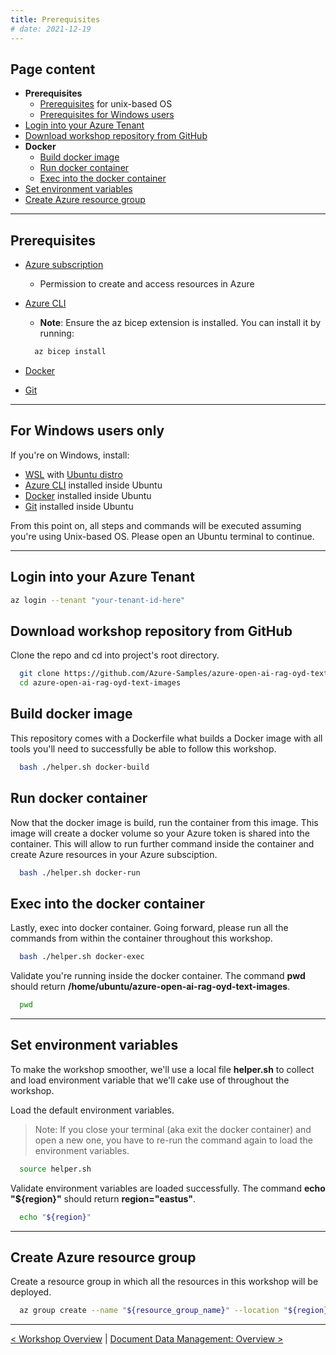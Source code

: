 ```yaml
---
title: Prerequisites
# date: 2021-12-19
---
```


## Page content
- **Prerequisites**
  - [Prerequisites](#prerequisites) for unix-based OS
  - [Prerequisites for Windows users](#for-windows-users-only)
- [Login into your Azure Tenant](#login-into-your-azure-tenant)
- [Download workshop repository from GitHub](#download-workshop-repository-from-github)
- **Docker**
  - [Build docker image](#build-docker-image)
  - [Run docker container](#run-docker-container)
  - [Exec into the docker container](#exec-into-the-docker-container)
- [Set environment variables](#set-environment-variables)
- [Create Azure resource group](#create-azure-resource-group)

---

## Prerequisites

+ [Azure subscription](https://azure.microsoft.com/free/)
  + Permission to create and access resources in Azure
+ [Azure CLI](https://learn.microsoft.com/cli/azure/install-azure-cli) 
  + **Note**: Ensure the az bicep extension is installed. You can install it by running:

  ```bash {class="bash-class" id="bash-codeblock" lineNos=inline tabWidth=2}
    az bicep install
    ```

+ [Docker](https://docs.docker.com/engine/install/)
+ [Git](https://git-scm.com/downloads)

---

## For Windows users only

If you're on Windows, install:
  + [WSL](https://learn.microsoft.com/en-us/windows/wsl/install) with [Ubuntu distro](https://documentation.ubuntu.com/wsl/en/latest/guides/install-ubuntu-wsl2/)
  + [Azure CLI](https://learn.microsoft.com/cli/azure/install-azure-cli) installed inside Ubuntu
  + [Docker](https://docs.docker.com/engine/install/ubuntu/) installed inside Ubuntu
  + [Git](https://git-scm.com/downloads) installed inside Ubuntu

From this point on, all steps and commands will be executed assuming you're using Unix-based OS. Please open an Ubuntu terminal to continue.

---

## Login into your Azure Tenant  

```bash {lineNos=inline}
az login --tenant "your-tenant-id-here"
```

## Download workshop repository from GitHub

Clone the repo and cd into project's root directory.

```bash {class="bash-class" id="bash-codeblock" lineNos=inline tabWidth=2}
  git clone https://github.com/Azure-Samples/azure-open-ai-rag-oyd-text-images
  cd azure-open-ai-rag-oyd-text-images
```

## Build docker image

This repository comes with a Dockerfile what builds a Docker image with all tools you'll need to successfully be able to follow this workshop.

```bash {class="bash-class" id="bash-codeblock" lineNos=inline tabWidth=2}
  bash ./helper.sh docker-build
```

## Run docker container

Now that the docker image is build, run the container from this image. This image will create a docker volume so your Azure token is shared into the container. This will allow to run further command inside the container and create Azure resources in your Azure subsciption.

```bash {class="bash-class" id="bash-codeblock" lineNos=inline tabWidth=2}
  bash ./helper.sh docker-run
```


## Exec into the docker container

Lastly, exec into docker container. Going forward, please run all the commands from within the container throughout this workshop.

```bash {class="bash-class" id="bash-codeblock" lineNos=inline tabWidth=2}
  bash ./helper.sh docker-exec
```

Validate you're running inside the docker container. The command **pwd** should return **/home/ubuntu/azure-open-ai-rag-oyd-text-images**.

```bash {class="bash-class" id="bash-codeblock" lineNos=inline tabWidth=2}
  pwd
```

---

## Set environment variables

To make the workshop smoother, we'll use a local file **helper.sh** to collect and load environment variable that we'll cake use of throughout the workshop.

Load the default environment variables.

> Note: If you close your terminal (aka exit the docker container) and open a new one, you have to re-run the command again to load the environment variables.

```bash {class="bash-class" id="bash-codeblock" lineNos=inline tabWidth=2}
  source helper.sh
```

Validate environment variables are loaded successfully. The command **echo "${region}"** should return **region="eastus"**.

```bash {class="bash-class" id="bash-codeblock" lineNos=inline tabWidth=2}
  echo "${region}"
```

---

## Create Azure resource group

Create a resource group in which all the resources in this workshop will be deployed.

```bash {class="bash-class" id="bash-codeblock" lineNos=inline tabWidth=2}
  az group create --name "${resource_group_name}" --location "${region}"
```

---

[< Workshop Overview](/azure-open-ai-rag-oyd-text-images/workshop_overview/) | [Document Data Management: Overview >](/azure-open-ai-rag-oyd-text-images/document_data_management/1_overview/)

<!-- <div class="meta_for_parser tablespecs" style="visibility:hidden">In today's era of Generative AI, customers can unlock valuable insights from their unstructured or structured data to drive business value. By infusing AI into their existing or new products, customers can create powerful applications, which puts the power of AI into the hands of their users. For these Generative AI applications to work on customers data, implementing efficient RAG (Retrieval augment generation) solution is key to make sure the right context of the data is provided to the LLM based on the user query.</div> -->
